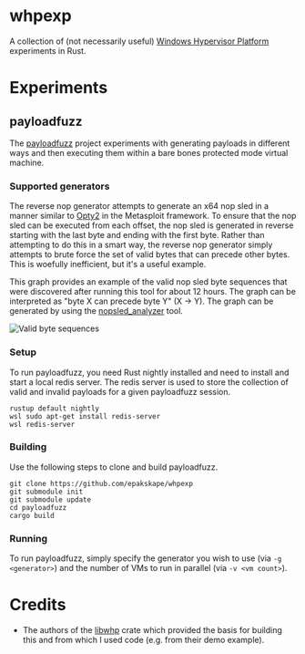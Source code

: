 # whpexp
A collection of (not necessarily useful) [Windows Hypervisor Platform](https://docs.microsoft.com/en-us/virtualization/api/) experiments in Rust.

# Experiments

## payloadfuzz 

The [payloadfuzz](https://github.com/epakskape/whpexp/tree/master/payloadfuzz) project experiments with generating payloads in different ways and then executing them within a bare bones protected mode virtual machine.

### Supported generators

The reverse nop generator attempts to generate an x64 nop sled in a manner similar to [Opty2](https://github.com/rapid7/metasploit-framework/blob/master/modules/nops/x86/opty2.rb) in the Metasploit framework. To ensure that the nop sled can be executed from each offset, the nop sled is generated in reverse starting with the last byte and ending with the first byte. Rather than attempting to do this in a smart way, the reverse nop generator simply attempts to brute force the set of valid bytes that can precede other bytes. This is woefully inefficient, but it's a useful example.

This graph provides an example of the valid nop sled byte sequences that were discovered after running this tool for about 12 hours. The graph can be interpreted as "byte X can precede byte Y" (X -> Y). The graph can be generated by using the [nopsled_analyzer](https://github.com/epakskape/whpexp/tree/master/tools/nopsled_analyzer) tool.

![Valid byte sequences](https://github.com/epakskape/whpexp/tree/master/payloadfuzz/docs/valid_graph.png)

### Setup

To run payloadfuzz, you need Rust nightly installed and need to install and start a local redis server. The redis server is used to store the collection of valid and invalid payloads for a given payloadfuzz session.

```
rustup default nightly
wsl sudo apt-get install redis-server
wsl redis-server
```

### Building

Use the following steps to clone and build payloadfuzz.

```
git clone https://github.com/epakskape/whpexp
git submodule init
git submodule update
cd payloadfuzz
cargo build
```

### Running

To run payloadfuzz, simply specify the generator you wish to use (via `-g <generator>`) and the number of VMs to run in parallel (via `-v <vm count>`).

# Credits

 - The authors of the [libwhp](https://crates.io/crates/libwhp) crate which provided the basis for building this and from which I used code (e.g. from their demo example).